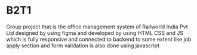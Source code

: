 # B2T1
Group project  that is the office management system of Railworld India Pvt Ltd  designed by using figma and developed by using HTML CSS and JS which is fully responsive and connected to backend to some extent like job apply section and form validation is also done using javascript 
